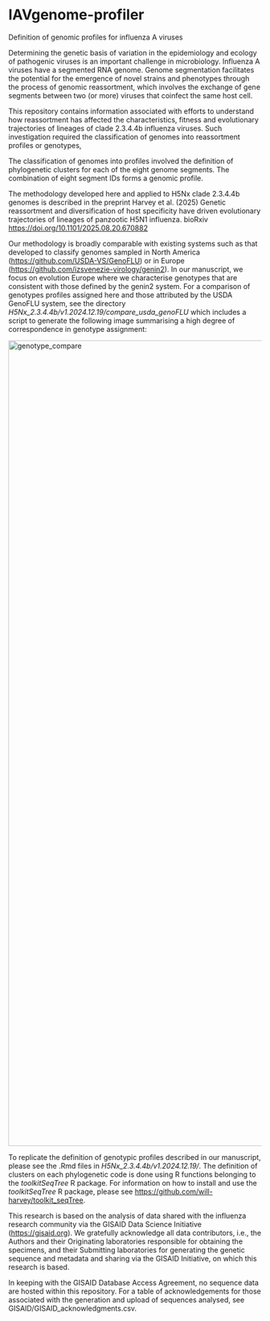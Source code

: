# IAVgenome-profiler
Definition of genomic profiles for influenza A viruses

Determining the genetic basis of variation in the epidemiology and ecology of pathogenic viruses is an important challenge in microbiology. Influenza A viruses have a segmented RNA genome. Genome segmentation facilitates the potential for the emergence of novel strains and phenotypes through the process of genomic reassortment, which involves the exchange of gene segments between two (or more) viruses that coinfect the same host cell.

This repository contains information associated with efforts to understand how reassortment has affected the characteristics, fitness and evolutionary trajectories of lineages of clade 2.3.4.4b influenza viruses. Such investigation required the classification of genomes into reassortment profiles or genotypes,

The classification of genomes into profiles involved the definition of phylogenetic clusters for each of the eight genome segments. The combination of eight segment IDs forms a genomic profile.

The methodology developed here and applied to H5Nx clade 2.3.4.4b genomes is described in the preprint Harvey et al. (2025) Genetic reassortment and diversification of host specificity have driven evolutionary trajectories of lineages of panzootic H5N1 influenza. bioRxiv https://doi.org/10.1101/2025.08.20.670882

Our methodology is broadly comparable with existing systems such as that developed to classify genomes sampled in North America (https://github.com/USDA-VS/GenoFLU) or in Europe (https://github.com/izsvenezie-virology/genin2). In our manuscript, we focus on evolution Europe where we characterise genotypes that are consistent with those defined by the genin2 system. For a comparison of genotypes profiles assigned here and those attributed by the USDA GenoFLU system, see the directory *H5Nx_2.3.4.4b/v1.2024.12.19/compare_usda_genoFLU* which includes a script to generate the following image summarising a high degree of correspondence in genotype assignment:

<img width="3040" height="1600" alt="genotype_compare" src="https://github.com/user-attachments/assets/92295b71-dfed-4319-aaf0-1de1ec7656d3" />


To replicate the definition of genotypic profiles described in our manuscript, please see the .Rmd files in *H5Nx_2.3.4.4b/v1.2024.12.19/*. The definition of clusters on each phylogenetic code is done using R functions belonging to the *toolkitSeqTree* R package. For information on how to install and use the *toolkitSeqTree* R package, please see https://github.com/will-harvey/toolkit_seqTree.

This research is based on the analysis of data shared with the influenza research community via the GISAID Data Science Initiative (https://gisaid.org). We gratefully acknowledge all data contributors, i.e., the Authors and their Originating laboratories responsible for obtaining the specimens, and their Submitting laboratories for generating the genetic sequence and metadata and sharing via the GISAID Initiative, on which this research is based. 

In keeping with the GISAID Database Access Agreement, no sequence data are hosted within this repository. For a table of acknowledgements for those associated with the generation and upload of sequences analysed, see GISAID/GISAID_acknowledgments.csv.
